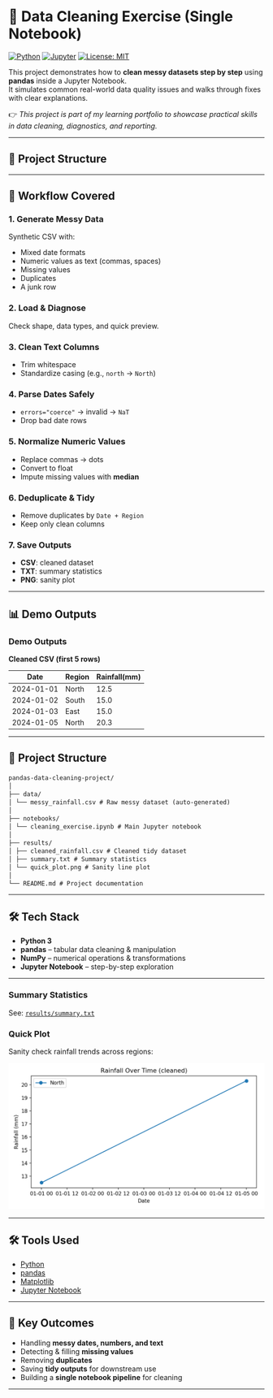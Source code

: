 # 🧹 Data Cleaning Exercise (Single Notebook)

[![Python](https://img.shields.io/badge/Python-3.9-blue.svg)]()
[![Jupyter](https://img.shields.io/badge/Jupyter-Notebook-orange.svg)]()
[![License: MIT](https://img.shields.io/badge/License-MIT-green.svg)](LICENSE)

This project demonstrates how to **clean messy datasets step by step** using **pandas** inside a Jupyter Notebook.  
It simulates common real-world data quality issues and walks through fixes with clear explanations.

👉 _This project is part of my learning portfolio to showcase practical skills in data cleaning, diagnostics, and reporting._

---

## 📂 Project Structure
---


## 🚀 Workflow Covered

### 1. Generate Messy Data  
Synthetic CSV with:
- Mixed date formats  
- Numeric values as text (commas, spaces)  
- Missing values  
- Duplicates  
- A junk row  

### 2. Load & Diagnose  
Check shape, data types, and quick preview.

### 3. Clean Text Columns  
- Trim whitespace  
- Standardize casing (e.g., `north` → `North`)  

### 4. Parse Dates Safely  
- `errors="coerce"` → invalid → `NaT`  
- Drop bad date rows  

### 5. Normalize Numeric Values  
- Replace commas → dots  
- Convert to float  
- Impute missing values with **median**  

### 6. Deduplicate & Tidy  
- Remove duplicates by `Date + Region`  
- Keep only clean columns  

### 7. Save Outputs  
- **CSV**: cleaned dataset  
- **TXT**: summary statistics  
- **PNG**: sanity plot  

---

## 📊 Demo Outputs


### Demo Outputs

**Cleaned CSV (first 5 rows)**

| Date       | Region | Rainfall(mm) |
|------------|--------|--------------|
| 2024-01-01 | North  | 12.5         |
| 2024-01-02 | South  | 15.0         |
| 2024-01-03 | East   | 15.0         |
| 2024-01-05 | North  | 20.3         |


---

## 📂 Project Structure
```
pandas-data-cleaning-project/
│
├── data/
│ └── messy_rainfall.csv # Raw messy dataset (auto-generated)
│
├── notebooks/
│ └── cleaning_exercise.ipynb # Main Jupyter notebook
│
├── results/
│ ├── cleaned_rainfall.csv # Cleaned tidy dataset
│ ├── summary.txt # Summary statistics
│ └── quick_plot.png # Sanity line plot
│
└── README.md # Project documentation
```

---

## 🛠️ Tech Stack
- **Python 3**
- **pandas** – tabular data cleaning & manipulation
- **NumPy** – numerical operations & transformations
- **Jupyter Notebook** – step-by-step exploration

---


### Summary Statistics  
See: [`results/summary.txt`](/results/summary.txt)

### Quick Plot  
Sanity check rainfall trends across regions:  

![Rainfall Plot](/results/quick_plot.png)

---

## 🛠️ Tools Used
- [Python](https://www.python.org/)  
- [pandas](https://pandas.pydata.org/)  
- [Matplotlib](https://matplotlib.org/)  
- [Jupyter Notebook](https://jupyter.org/)  

---

## 🎯 Key Outcomes
- Handling **messy dates, numbers, and text**  
- Detecting & filling **missing values**  
- Removing **duplicates**  
- Saving **tidy outputs** for downstream use  
- Building a **single notebook pipeline** for cleaning  

---



